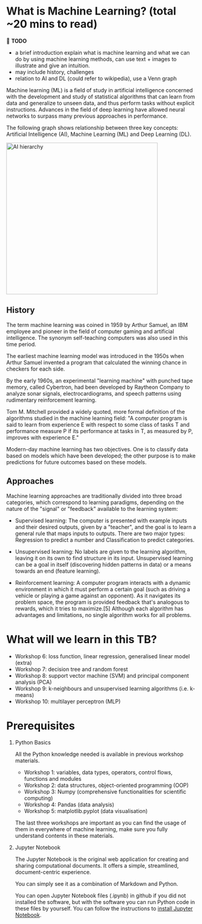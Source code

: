 # What is Machine Learning? (total ~20 mins to read)

🔴 **TODO**
- a brief introduction explain what is machine learning and what we can do by using machine learning methods, can use text + images to illustrate and give an intuition.
- may include history, challenges
- relation to AI and DL (could refer to wikipedia), use a Venn graph

Machine learning (ML) is a field of study in artificial intelligence concerned with the development and study of statistical algorithms that can learn from data and generalize to unseen data, and thus perform tasks without explicit instructions. Advances in the field of deep learning have allowed neural networks to surpass many previous approaches in performance.

The following graph shows relationship between three key concepts: Artificial Intelligence (AI), Machine Learning (ML) and Deep Learning (DL).

<img src="img/AI_hierarchy.png" alt="AI hierarchy" height=400px>

## History

The term machine learning was coined in 1959 by Arthur Samuel, an IBM employee and pioneer in the field of computer gaming and artificial intelligence. The synonym self-teaching computers was also used in this time period.

The earliest machine learning model was introduced in the 1950s when Arthur Samuel invented a program that calculated the winning chance in checkers for each side.

By the early 1960s, an experimental "learning machine" with punched tape memory, called Cybertron, had been developed by Raytheon Company to analyze sonar signals, electrocardiograms, and speech patterns using rudimentary reinforcement learning.

Tom M. Mitchell provided a widely quoted, more formal definition of the algorithms studied in the machine learning field: "A computer program is said to learn from experience E with respect to some class of tasks T and performance measure P if its performance at tasks in T, as measured by P, improves with experience E."

Modern-day machine learning has two objectives. One is to classify data based on models which have been developed; the other purpose is to make predictions for future outcomes based on these models.

## Approaches

Machine learning approaches are traditionally divided into three broad categories, which correspond to learning paradigms, depending on the nature of the "signal" or "feedback" available to the learning system:

- Supervised learning: The computer is presented with example inputs and their desired outputs, given by a "teacher", and the goal is to learn a general rule that maps inputs to outputs. There are two major types: Regression to predict a number and Classification to predict categories.

- Unsupervised learning: No labels are given to the learning algorithm, leaving it on its own to find structure in its input. Unsupervised learning can be a goal in itself (discovering hidden patterns in data) or a means towards an end (feature learning).

- Reinforcement learning: A computer program interacts with a dynamic environment in which it must perform a certain goal (such as driving a vehicle or playing a game against an opponent). As it navigates its problem space, the program is provided feedback that's analogous to rewards, which it tries to maximize.[5]
Although each algorithm has advantages and limitations, no single algorithm works for all problems.

# What will we learn in this TB?

- Workshop 6: loss function, linear regression, generalised linear model (extra)
- Workshop 7: decision tree and random forest
- Workshop 8: support vector machine (SVM) and principal component analysis (PCA)
- Workshop 9: k-neighbours and unsupervised learning algorithms (i.e. k-means)
- Workshop 10: multilayer perceptron (MLP)

# Prerequisites

1. Python Basics

   All the Python knowledge needed is available in previous workshop materials.

   - Workshop 1: variables, data types, operators, control flows, functions and modules
   - Workshop 2: data structures, object-oriented programming (OOP)
   - Workshop 3: Numpy (comprehensive functionalities for scientific computing)
   - Workshop 4: Pandas (data analysis)
   - Workshop 5: matplotlib.pyplot (data visualisation)

   The last three workshops are important as you can find the usage of them in everywhere of machine learning, make sure you fully understand contents in these materials.

2. Jupyter Notebook

   The Jupyter Notebook is the original web application for creating and sharing computational documents. It offers a simple, streamlined, document-centric experience.

   You can simply see it as a combination of Markdown and Python.

   You can open Jupyter Notebook files (.ipynb) in github if you did not installed the software, but with the software you can run Python code in these files by yourself. You can follow the instructions to [install Jupyter Notebook](https://jupyter.org/install#jupyter-notebook).